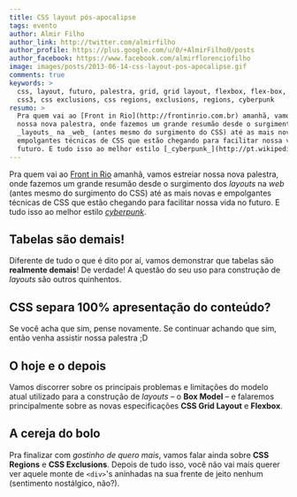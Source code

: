 ```yaml
---
title: CSS layout pós-apocalipse
tags: evento
author: Almir Filho
author_link: http://twitter.com/almirfilho
author_profile: https://plus.google.com/u/0/+AlmirFilho0/posts
author_facebook: https://www.facebook.com/almirflorenciofilho
image: images/posts/2013-06-14-css-layout-pos-apocalipse.gif
comments: true
keywords: >
  css, layout, futuro, palestra, grid, grid layout, flexbox, flex-box, flex box,
  css3, css exclusions, css regions, exclusions, regions, cyberpunk
resumo: >
  Pra quem vai ao [Front in Rio](http://frontinrio.com.br) amanhã, vamos estreiar
  nossa nova palestra, onde fazemos um grande resumão desde o surgimento dos
  _layouts_ na _web_ (antes mesmo do surgimento do CSS) até as mais novas e
  empolgantes técnicas de CSS que estão chegando para facilitar nossa vida no
  futuro. E tudo isso ao melhor estilo [_cyberpunk_](http://pt.wikipedia.org/wiki/Cyberpunk).
---
```


Pra quem vai ao [Front in Rio](http://frontinrio.com.br) amanhã, vamos estreiar
nossa nova palestra, onde fazemos um grande resumão desde o surgimento dos
_layouts_ na _web_ (antes mesmo do surgimento do CSS) até as mais novas e
empolgantes técnicas de CSS que estão chegando para facilitar nossa vida no
futuro. E tudo isso ao melhor estilo [_cyberpunk_](http://pt.wikipedia.org/wiki/Cyberpunk).

## Tabelas são demais!

Diferente de tudo o que é dito por aí, vamos demonstrar que tabelas são
__realmente demais__! De verdade! A questão do seu uso para construção de
_layouts_ são outros quinhentos.

## CSS separa 100% apresentação do conteúdo?

Se você acha que sim, pense novamente. Se continuar achando que sim, então venha
assistir nossa palestra ;D

## O hoje e o depois

Vamos discorrer sobre os principais problemas e limitações do modelo atual
utilizado para a construção de _layouts_ – o __Box Model__ – e falaremos
principalmente sobre as novas especificações __CSS Grid Layout__ e __Flexbox__.

## A cereja do bolo

Pra finalizar com _gostinho de quero mais_, vamos falar ainda sobre __CSS Regions__
e __CSS Exclusions__.
Depois de tudo isso, você não vai mais querer ver aquele monte de `<div>`'s
aninhadas na sua frente de jeito nenhum (sentimento nostálgico, não?).